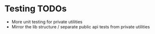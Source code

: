 # Testing TODOs

- More unit testing for private utilities
- Mirror the lib structure / separate public api tests from private utilities
